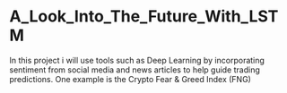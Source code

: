 # A_Look_Into_The_Future_With_LSTM
In this project i will use tools such as Deep Learning by incorporating sentiment from social media and news articles to help guide trading predictions. One example is the Crypto Fear &amp; Greed Index (FNG)
